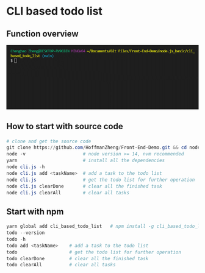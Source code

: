 # CLI based todo list

## Function overview

![](https://github.com/HoffmanZheng/Front-End-Demo/blob/main/images/cli_based_todo_list.gif)

## How to start with source code

```powershell
# clone and get the source code
git clone https://github.com/HoffmanZheng/Front-End-Demo.git && cd node.js_basic/file_based_todo_list    
node -v                     # node version >= 14, nvm recommended
yarn                        # install all the dependencies
node cli.js -h    
node cli.js add <taskName>  # add a task to the todo list
node cli.js                 # get the todo list for further operation
node cli.js clearDone       # clear all the finished task
node cli.js clearAll        # clear all tasks
```

## Start with npm

```powershell
yarn global add cli_based_todo_list   # npm install -g cli_based_todo_list
todo --version
todo -h
todo add <taskName>    # add a task to the todo list
todo                   # get the todo list for further operation
todo clearDone         # clear all the finished task
todo clearAll          # clear all tasks
```

